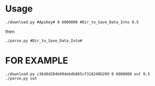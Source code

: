 Usage
=====
    ./download.py #ApiKey# 0 6000000 #Dir_to_Save_Data_Into 0.5

then

    ./parse.py #Dir_to_Save_Data_Into#

FOR EXAMPLE
===========

    ./download.py c3648d284b99debdb865cf318248b209 0 6000000 out 0.5
    ./parse.py out
